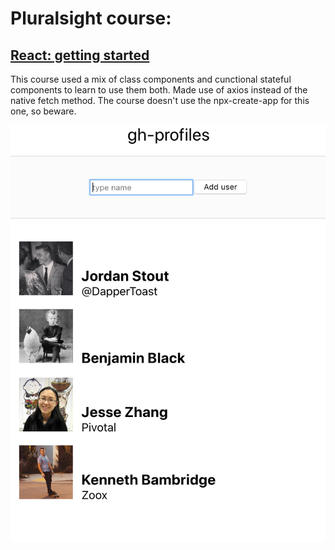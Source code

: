 
# Pluralsight course: 

## [React: getting started](https://app.pluralsight.com/library/courses/react-js-getting-started/table-of-contents)


This course used a mix of class components and cunctional stateful components to learn to use them both.
Made use of axios instead of the native fetch method.
The course doesn't use the npx-create-app for this one, so beware.

![preview](https://github.com/bennami/gh-cards-api/blob/master/preview.png)


